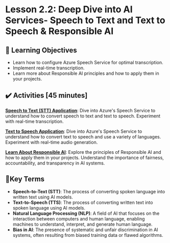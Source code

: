 <!-- 💡 Tip for viewing this file: To see this markdown file in a nicely formatted preview mode in VS Code, press Ctrl+Shift+V. You can also right-click on the file tab and select "Open Preview" or use the Command Palette (Ctrl+Shift+P) and search for "Markdown: Open Preview". -->

# Lesson 2.2: Deep Dive into AI Services- Speech to Text and Text to Speech & Responsible AI

## 🎯 Learning Objectives

- Learn how to configure Azure Speech Service for optimal transcription.
- Implement real-time transcription.
- Learn more about Responsible AI principles and how to apply them in your projects.

## ✔️ Activities [45 minutes]

[**Speech to Text (STT) Application**](activity-speech-to-text-app.md): Dive into Azure's Speech Service to understand how to convert speech to text and text to speech. Experiment with real-time transcription.

[**Text to Speech Application**](activity-text-to-speech-app.md): Dive into Azure's Speech Service to understand how to convert text to speech and use a variety of languages. Experiment with real-time audio generation.

[**Learn About Responsible AI**](activity-responsible-ai.md): Explore the principles of Responsible AI and how to apply them in your projects. Understand the importance of fairness, accountability, and transparency in AI systems.

## 📑Key Terms

- **Speech-to-Text (STT)**: The process of converting spoken language into written text using AI models.
- **Text-to-Speech (TTS)**: The process of converting written text into spoken language using AI models.
- **Natural Language Processing (NLP)**: A field of AI that focuses on the interaction between computers and human language, enabling machines to understand, interpret, and generate human language.
- **Bias in AI**: The presence of systematic and unfair discrimination in AI systems, often resulting from biased training data or flawed algorithms.
